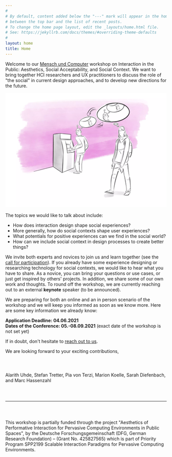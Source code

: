 ```yaml
---
#
# By default, content added below the "---" mark will appear in the home page
# between the top bar and the list of recent posts.
# To change the home page layout, edit the _layouts/home.html file.
# See: https://jekyllrb.com/docs/themes/#overriding-theme-defaults
#
layout: home
title: Home
---
```


Welcome to our <a target="_blank" rel="noopener noreferrer"
href="https://muc2021.mensch-und-computer.de">Mensch und Computer</a> workshop
on Interaction in the Public: Aesthetics, Social Acceptability, and Social
Context. We want to bring together HCI researchers and UX practitioners to
discuss the role of "the social" in current design approaches, and to develop
new directions for the future.

![Interaction in the Public](/assets/AIPS.webp)

The topics we would like to talk about include:
* How does interaction design shape social experiences?
* More generally, how do social contexts shape user experiences?
* What potentials for positive experiences can we find in the social world?
* How can we include social context in design processes to create better
  things?

We invite both experts and novices to join us and learn together (see the [call
for participation](/aips/participate.html)). If you already have some
experience designing or researching technology for social contexts, we would
like to hear what you have to share. As a novice, you can bring your questions
or use cases, or just get inspired by others' projects. In addition, we share
some of our own work and thoughts. To round off the workshop, we are currently
reaching out to an external **keynote** speaker (to be announced).

We are preparing for both an online and an in person scenario of the workshop
and we will keep you informed as soon as we know more. Here are some key
information we already know:

<p><b>Application Deadline: 04.06.2021<br>
Dates of the Conference: 05.-08.09.2021</b> (exact date of the workshop is not set yet)</p>

If in doubt, don't hesitate to [reach out to us](/aips/contact.html).

We are looking forward to your exciting contributions,

<p style="margin-bottom:1.5cm;"></p>

Alarith Uhde, Stefan Tretter, Pia von Terzi, Marion Koelle, Sarah Diefenbach,
and Marc Hassenzahl

<p style="margin-bottom:1.5cm;"></p>

***

<p style="margin-bottom:1.5cm;"></p>

This workshop is partially funded through the project "Aesthetics of
Performative Interaction for Pervasive Computing Environments in Public
Spaces", by the Deutsche Forschungsgemeinschaft (DFG, German Research
Foundation) – (Grant No. 425827565) which is part of Priority Program SPP2199
Scalable Interaction Paradigms for Pervasive Computing Environments.
